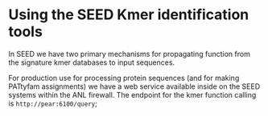 # Using the SEED Kmer identification tools

In SEED we have two primary mechanisms for propagating function from the signature
kmer databases to input sequences.

For production use for processing protein sequences (and for making PATtyfam assignments) we
have a web service available inside on the SEED systems within the ANL firewall. The endpoint for 
the kmer function calling is `http://pear:6100/query`;